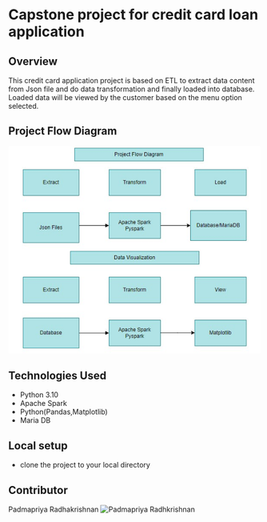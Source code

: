# Capstone project for credit card loan application

## Overview ##
This credit card application project is based on ETL to extract data content from Json file and do data transformation and finally loaded into database. Loaded data will be viewed by the customer based on the menu option selected.

## Project Flow Diagram ##
![Project Flow Diagram](project_flow_diagram.jpg)

## Technologies Used ##
- Python 3.10
- Apache Spark
- Python(Pandas,Matplotlib)
- Maria DB

## Local setup ##
- clone the project to your local directory


## Contributor ##
Padmapriya Radhakrishnan
![Padmapriya Radhkrishnan](contributor.jfif)


